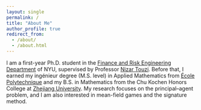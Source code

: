 ```yaml
---
layout: single
permalink: /
title: "About Me"
author_profile: true
redirect_from: 
  - /about/
  - /about.html
---
```


I am a first-year Ph.D. student in the [Finance and Risk Engineering Department](https://engineering.nyu.edu/academics/departments/finance-and-risk-engineering) of NYU, supervised by Professor [Nizar Touzi](http://www.cmap.polytechnique.fr/~touzi/). Before that, I earned my ingénieur degree (M.S. level) in Applied Mathematics from [École Polytechnique](https://www.polytechnique.edu/) and my B.S. in Mathematics from the Chu Kochen Honors College at [Zhejiang University](https://www.zju.edu.cn/english/). My research focuses on the principal–agent problem, and I am also interested in mean-field games and the signature method.









